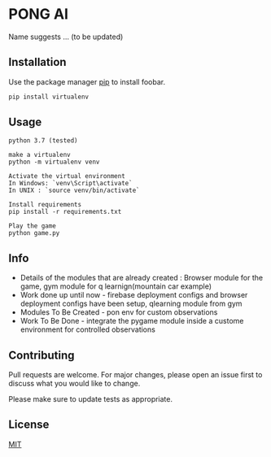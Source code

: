 # PONG AI

Name suggests ... (to be updated)

## Installation

Use the package manager [pip](https://pip.pypa.io/en/stable/) to install foobar.

```bash
pip install virtualenv
```

## Usage

```pygame module
python 3.7 (tested)

make a virtualenv
python -m virtualenv venv

Activate the virtual environment
In Windows: `venv\Script\activate`
In UNIX : `source venv/bin/activate`

Install requirements
pip install -r requirements.txt

Play the game
python game.py
```

## Info
- Details of the modules that are already created :
  Browser module for the game, gym module for q learnign(mountain car example)
- Work done up until now - firebase deployment configs and browser deployment configs have been setup, qlearning module from gym 
- Modules To Be Created - pon env for custom observations
- Work To Be Done - integrate the pygame module inside a custome environment for controlled observations

## Contributing
Pull requests are welcome. For major changes, please open an issue first to discuss what you would like to change.

Please make sure to update tests as appropriate.

## License
[MIT](https://choosealicense.com/licenses/mit/)
